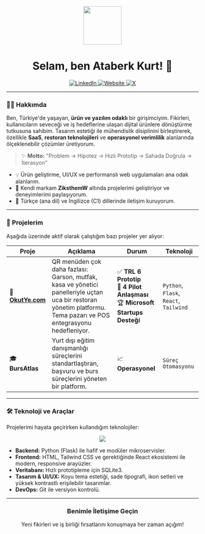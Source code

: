 <div id="header" align="center">
  <img src="https://media.giphy.com/media/M9gbBd9nbDrOTu1Mqx/giphy.gif" width="100"/>
  <h1>
    Selam, ben Ataberk Kurt! 👋
  </h1>
  <div align="center">
    <a href="[LinkedIn Profil Linkin]" target="_blank">
      <img src="https://img.shields.io/badge/LinkedIn-0077B5?style=for-the-badge&logo=linkedin&logoColor=white" alt="LinkedIn"/>
    </a>
    <a href="https://ziksthemw.com" target="_blank">
      <img src="https://img.shields.io/badge/Website-ZiksthemW-f27141?style=for-the-badge&logo=firefox-browser&logoColor=white" alt="Website"/>
    </a>
    <a href="[Twitter/X Profil Linkin (varsa)]" target="_blank">
      <img src="https://img.shields.io/badge/X-000000?style=for-the-badge&logo=x&logoColor=white" alt="X"/>
    </a>
  </div>
</div>

---

### 👨‍💻 Hakkımda

Ben, Türkiye'de yaşayan, **ürün ve yazılım odaklı** bir girişimciyim. Fikirleri, kullanıcıların seveceği ve iş hedeflerine ulaşan dijital ürünlere dönüştürme tutkusuna sahibim. Tasarım estetiği ile mühendislik disiplinini birleştirerek, özellikle **SaaS**, **restoran teknolojileri** ve **operasyonel verimlilik** alanlarında ölçeklenebilir çözümler üretiyorum.

> ✨ **Motto:** "Problem → Hipotez → Hızlı Prototip → Sahada Doğrula → İterasyon"

- 💡 Ürün geliştirme, UI/UX ve performanslı web uygulamaları ana odak alanlarım.
- 🚀 Kendi markam **ZiksthemW** altında projelerimi geliştiriyor ve deneyimlerimi paylaşıyorum.
- 💬 Türkçe (ana dil) ve İngilizce (C1) dillerinde iletişim kuruyorum.

---

### 🚀 Projelerim

Aşağıda üzerinde aktif olarak çalıştığım bazı projeler yer alıyor:

| Proje                               | Açıklama                                                                                                                                                               | Durum                                                                                               | Teknoloji                               |
| ----------------------------------- | ---------------------------------------------------------------------------------------------------------------------------------------------------------------------- | --------------------------------------------------------------------------------------------------- | --------------------------------------- |
| 🏨 **[OkutYe.com](https://okutye.com)** | QR menüden çok daha fazlası: Garson, mutfak, kasa ve yönetici panelleriyle uçtan uca bir restoran yönetim platformu. Tema pazarı ve POS entegrasyonu hedefleniyor.   | ✅ **TRL 6 Prototip** <br> 🤝 **4 Pilot Anlaşması** <br> 🏆 **Microsoft Startups Desteği** | `Python`, `Flask`, `React`, `Tailwind`  |
| 🎓 **BursAtlas** | Yurt dışı eğitim danışmanlığı süreçlerini standartlaştıran, başvuru ve burs süreçlerini yöneten bir platform.                                                             | 📈 **Operasyonel** | `Süreç Otomasyonu`                      |

---

### 🛠️ Teknoloji ve Araçlar

Projelerimi hayata geçirirken kullandığım teknolojiler:

<p align="center">
  <a href="https://skillicons.dev">
    <img src="https://skillicons.dev/icons?i=python,flask,html,css,tailwind,react,js,sqlite,git,vscode&perline=6" />
  </a>
</p>

- **Backend:** Python (Flask) ile hafif ve modüler mikroservisler.
- **Frontend:** HTML, Tailwind CSS ve gerektiğinde React ekosistemi ile modern, responsive arayüzler.
- **Veritabanı:** Hızlı prototipleme için SQLite3.
- **Tasarım & UI/UX:** Koyu tema estetiği, sade tipografi, ikon setleri ve yüksek kontrastlı erişilebilir tasarımlar.
- **DevOps:** Git ile versiyon kontrolü.

---
<div align="center">
  <h3>Benimle İletişime Geçin</h3>
  <p>Yeni fikirleri ve iş birliği fırsatlarını konuşmaya her zaman açığım!</p>
</div>
